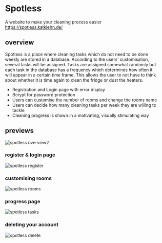 # Spotless
A website to make your cleaning process easier
https://spotless.katkiehn.de/

## overview

Spotless is a place where cleaning tasks which do not need to be done weekly are stored in a database.  According to the users' customisation, several tasks will be assigned. Tasks are assigned somewhat randomly but each task in the database has a frequency which determines how often it will appear in a certain time frame.
This allows the user to not have to think about whether it is time again to clean the fridge or dust the heaters.

- Registration and Login page with error display
- Bcrypt for password protection
- Users can customise the number of rooms and change the rooms name
- Users can decide how many cleaning tasks per week they are willing to tackle
- Cleaning progress is shown in a motivating, visually stimulating way

## previews

![spotless overview2](https://user-images.githubusercontent.com/90865431/207874229-330499a7-f9ca-42ee-ae00-58d9616186ac.gif)


### register & login page

![spotless register](https://user-images.githubusercontent.com/90865431/207874101-affc6cdb-03fe-4448-9d4a-6d55ecccb6a6.gif)

### customising rooms

![spotless rooms](https://user-images.githubusercontent.com/90865431/207874493-3b930e3b-08da-4d50-907f-cb1b5b43cc56.gif)


### progress page


![spotless tasks](https://user-images.githubusercontent.com/90865431/207875181-fbefc74b-3ad8-4190-9b9b-76f96a070a63.gif)



### deleting your account


![spotless delete](https://user-images.githubusercontent.com/90865431/207874898-a70b939c-32b8-4821-870f-1ad84b60b468.gif)
